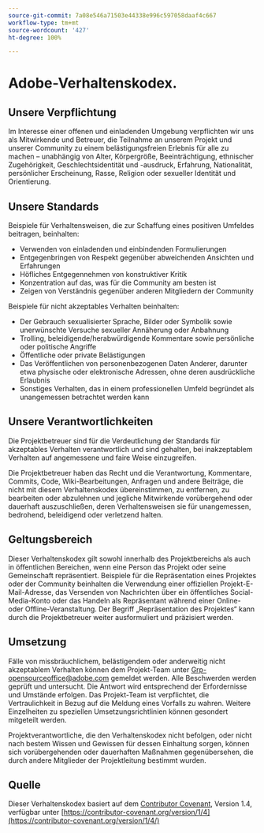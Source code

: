 ```yaml
---
source-git-commit: 7a08e546a71503e44338e996c597058daaf4c667
workflow-type: tm+mt
source-wordcount: '427'
ht-degree: 100%

---
```

# Adobe-Verhaltenskodex.

## Unsere Verpflichtung

Im Interesse einer offenen und einladenden Umgebung verpflichten wir uns als Mitwirkende und Betreuer, die Teilnahme an unserem Projekt und unserer Community zu einem belästigungsfreien Erlebnis für alle zu machen – unabhängig von Alter, Körpergröße, Beeinträchtigung, ethnischer Zugehörigkeit, Geschlechtsidentität und -ausdruck, Erfahrung, Nationalität, persönlicher Erscheinung, Rasse, Religion oder sexueller Identität und Orientierung.

## Unsere Standards

Beispiele für Verhaltensweisen, die zur Schaffung eines positiven Umfeldes beitragen, beinhalten:

* Verwenden von einladenden und einbindenden Formulierungen
* Entgegenbringen von Respekt gegenüber abweichenden Ansichten und Erfahrungen
* Höfliches Entgegennehmen von konstruktiver Kritik
* Konzentration auf das, was für die Community am besten ist
* Zeigen von Verständnis gegenüber anderen Mitgliedern der Community

Beispiele für nicht akzeptables Verhalten beinhalten:

* Der Gebrauch sexualisierter Sprache, Bilder oder Symbolik sowie unerwünschte Versuche sexueller Annäherung oder Anbahnung
* Trolling, beleidigende/herabwürdigende Kommentare sowie persönliche oder politische Angriffe
* Öffentliche oder private Belästigungen
* Das Veröffentlichen von personenbezogenen Daten Anderer, darunter etwa physische oder elektronische Adressen, ohne deren ausdrückliche Erlaubnis
* Sonstiges Verhalten, das in einem professionellen Umfeld begründet als unangemessen betrachtet werden kann

## Unsere Verantwortlichkeiten

Die Projektbetreuer sind für die Verdeutlichung der Standards für akzeptables Verhalten verantwortlich und sind gehalten, bei inakzeptablem Verhalten auf angemessene und faire Weise einzugreifen.

Die Projektbetreuer haben das Recht und die Verantwortung, Kommentare, Commits, Code, Wiki-Bearbeitungen, Anfragen und andere Beiträge, die nicht mit diesem Verhaltenskodex übereinstimmen, zu entfernen, zu bearbeiten oder abzulehnen und jegliche Mitwirkende vorübergehend oder dauerhaft auszuschließen, deren Verhaltensweisen sie für unangemessen, bedrohend, beleidigend oder verletzend halten.

## Geltungsbereich

Dieser Verhaltenskodex gilt sowohl innerhalb des Projektbereichs als auch in öffentlichen Bereichen, wenn eine Person das Projekt oder seine Gemeinschaft repräsentiert. Beispiele für die Repräsentation eines Projektes oder der Community beinhalten die Verwendung einer offiziellen Projekt-E-Mail-Adresse, das Versenden von Nachrichten über ein öffentliches Social-Media-Konto oder das Handeln als Repräsentant während einer Online- oder Offline-Veranstaltung. Der Begriff „Repräsentation des Projektes“ kann durch die Projektbetreuer weiter ausformuliert und präzisiert werden.

## Umsetzung

Fälle von missbräuchlichem, belästigendem oder anderweitig nicht akzeptablem Verhalten können dem Projekt-Team unter Grp-opensourceoffice@adobe.com gemeldet werden. Alle Beschwerden werden geprüft und untersucht. Die Antwort wird entsprechend der Erfordernisse und Umstände erfolgen. Das Projekt-Team ist verpflichtet, die Vertraulichkeit in Bezug auf die Meldung eines Vorfalls zu wahren. Weitere Einzelheiten zu speziellen Umsetzungsrichtlinien können gesondert mitgeteilt werden.

Projektverantwortliche, die den Verhaltenskodex nicht befolgen, oder nicht nach bestem Wissen und Gewissen für dessen Einhaltung sorgen, können sich vorübergehenden oder dauerhaften Maßnahmen gegenübersehen, die durch andere Mitglieder der Projektleitung bestimmt wurden.

## Quelle

Dieser Verhaltenskodex basiert auf dem [Contributor Covenant](https://contributor-covenant.org), Version 1.4, verfügbar unter [https://contributor-covenant.org/version/1/4](https://contributor-covenant.org/version/1/4/)
